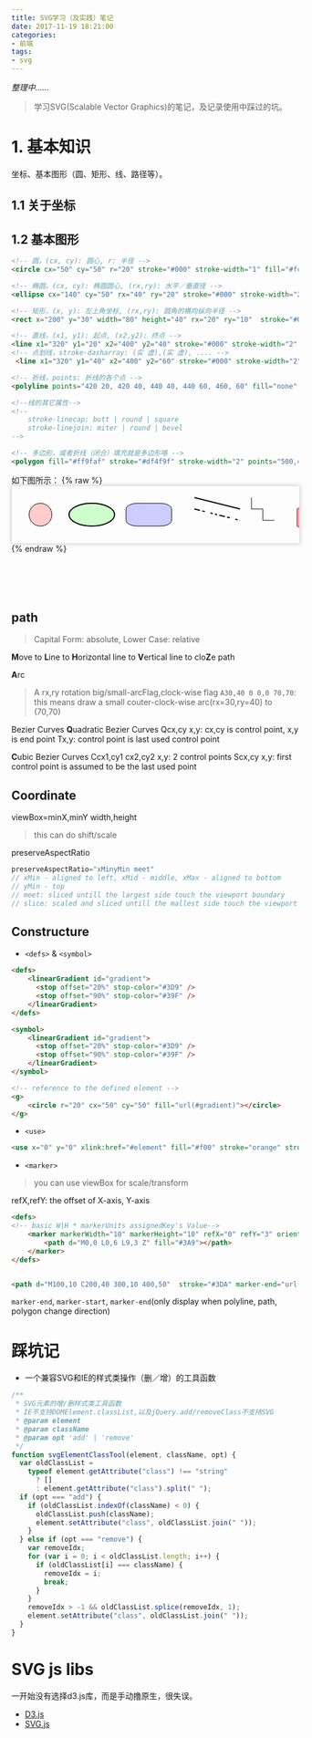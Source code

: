```yaml
---
title: SVG学习（及实践）笔记
date: 2017-11-19 18:21:00
categories:
- 前端
tags:
- svg
---
```


*整理中……*

>学习SVG(Scalable Vector Graphics)的笔记，及记录使用中踩过的坑。

# 1. 基本知识

坐标、基本图形（圆、矩形、线、路径等）。
<!--more-->
## 1.1 关于坐标

## 1.2 基本图形

```html
<!-- 圆，(cx, cy): 圆心, r: 半径 -->
<circle cx="50" cy="50" r="20" stroke="#000" stroke-width="1" fill="#fcc" />

<!-- 椭圆，(cx, cy): 椭圆圆心, (rx,ry): 水平／垂直径 -->
<ellipse cx="140" cy="50" rx="40" ry="20" stroke="#000" stroke-width="2" fill="#cfc"/>

<!-- 矩形，(x, y): 左上角坐标, (rx,ry): 圆角的横向纵向半径 -->
<rect x="200" y="30" width="80" height="40" rx="20" ry="10"  stroke="#000" stroke-width="1" fill="#ccf" />

<!-- 直线，(x1, y1): 起点, (x2,y2): 终点 -->
<line x1="320" y1="20" x2="400" y2="40" stroke="#000" stroke-width="2" />
<!-- 点划线，stroke-dasharray: (实 虚),(实 虚), .... -->
 <line x1="320" y1="40" x2="400" y2="60" stroke="#000" stroke-width="2" stroke-dasharray="10 4, 5 10, 4 4, 4 4" />

<!-- 折线，points: 折线的各个点 -->
<polyline points="420 20, 420 40, 440 40, 440 60, 460, 60" fill="none" stroke="#000" />

<!--线的其它属性-->
<!--
    stroke-linecap: butt | round | square
    stroke-linejoin: miter | round | bevel
-->

<!-- 多边形，或者折线（闭合）填充就是多边形咯 -->
<polygon fill="#ff9faf" stroke="#df4f9f" stroke-width="2" points="500,40 500,70 520,80 540,70 540,40 520,30" />
```

如下图所示：
{% raw %}
<svg style="width:600px;height:100px;box-shadow:0 0 8px 0 rgba(0,0,0,.2);border:1px solid rgba(0,0,0,.1);">
    <circle cx="50" cy="50" r="20" stroke="#000" stroke-width="1" fill="#fcc" />
    <ellipse cx="140" cy="50" rx="40" ry="20" stroke="#000" stroke-width="2" fill="#cfc"/>
    <rect x="200" y="30" width="80" height="40" rx="20" ry="10"  stroke="#000" stroke-width="1" fill="#ccf" />
    <line x1="320" y1="20" x2="400" y2="40" stroke="#000" stroke-width="2" />
    <line x1="320" y1="40" x2="400" y2="60" stroke="#000" stroke-width="2" stroke-dasharray="10 4, 5 10, 4 4, 4 4" />
    <polyline points="420 20, 420 40, 440 40, 440 60, 460, 60" fill="none" stroke="#000" />
    <polygon fill="#ff9faf" stroke="#df4f9f" stroke-width="2" points="500,40 500,70 520,80 540,70 540,40 520,30" />
</svg>
{% endraw %}

```html



 
```

## path
> Capital Form: absolute, Lower Case: relative

**M**ove to
**L**ine to
**H**orizontal line to
**V**ertical line to
clo**Z**e path

**A**rc
> A rx,ry rotation big/small-arcFlag,clock-wise flag
`A30,40 0 0,0 70,70`: this means draw a small couter-clock-wise arc(rx=30,ry=40) to (70,70)

Bezier Curves
**Q**uadratic Bezier Curves
Qcx,cy x,y: cx,cy is control point, x,y is end point
Tx,y: control point is last used control point

**C**ubic Bezier Curves
Ccx1,cy1 cx2,cy2 x,y: 2 control points
Scx,cy x,y: first control point is assumed to be the last used point

## Coordinate
viewBox=minX,minY width,height
> this can do shift/scale

preserveAspectRatio
```js
preserveAspectRatio="xMinyMin meet"
// xMin - aligned to left, xMid - middle, xMax - aligned to bottom
// yMin - top
// meet: sliced untill the largest side touch the viewport boundary
// slice: scaled and sliced untill the mallest side touch the viewport boundary
```

## Constructure

* `<defs>` & `<symbol>` 
```html
<defs>
    <linearGradient id="gradient">
      <stop offset="20%" stop-color="#3D9" />
      <stop offset="90%" stop-color="#39F" />
    </linearGradient>
</defs>

<symbol>
    <linearGradient id="gradient">
      <stop offset="20%" stop-color="#3D9" />
      <stop offset="90%" stop-color="#39F" />
    </linearGradient>
</symbol>

<!-- reference to the defined element -->
<g>
    <circle r="20" cx="50" cy="50" fill="url(#gradient)"></circle>
</g>
```

* `<use>`
```html
<use x="0" y="0" xlink:href="#element" fill="#f00" stroke="orange" stroke-width="5px" />
```


* `<marker>`
>you can use viewBox for scale/transform

refX,refY: the offset of X-axis, Y-axis
```html
<defs>
<!-- basic W|H * markerUnits assignedKey's Value-->
    <marker markerWidth="10" markerHeight="10" refX="0" refY="3" orient="auto" markerUnits="strokeWidth" id="arrow">
        <path d="M0,0 L0,6 L9,3 Z" fill="#3A9"></path>
    </marker>
</defs>


<path d="M100,10 C200,40 300,10 400,50"  stroke="#3DA" marker-end="url(#arrow)" fill="none" stroke-width="2"/>
```
`marker-end`, `marker-start`, `marker-end`(only display when polyline, path, polygon change direction)


# 踩坑记

* 一个兼容SVG和IE的样式类操作（删／增）的工具函数

```js
/**
 * SVG元素的增/删样式类工具函数
 * IE不支持DOMElement.classList,以及jQuery.add/removeClass不支持SVG
 * @param element
 * @param className
 * @param opt 'add' | 'remove'
 */
function svgElementClassTool(element, className, opt) {
  var oldClassList =
    typeof element.getAttribute("class") !== "string"
      ? []
      : element.getAttribute("class").split(" ");
  if (opt === "add") {
    if (oldClassList.indexOf(className) < 0) {
      oldClassList.push(className);
      element.setAttribute("class", oldClassList.join(" "));
    }
  } else if (opt === "remove") {
    var removeIdx;
    for (var i = 0; i < oldClassList.length; i++) {
      if (oldClassList[i] === className) {
        removeIdx = i;
        break;
      }
    }
    removeIdx > -1 && oldClassList.splice(removeIdx, 1);
    element.setAttribute("class", oldClassList.join(" "));
  }
}


```

#  SVG js libs

一开始没有选择d3.js库，而是手动撸原生，很失误。

* [D3.js](https://d3js.org/)
* [SVG.js](http://svgjs.com/)


